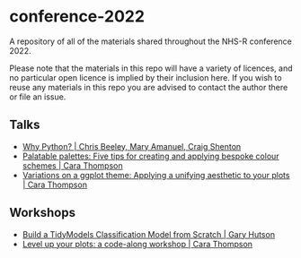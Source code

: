 # conference-2022

A repository of all of the materials shared throughout the NHS-R conference 2022.

Please note that the materials in this repo will have a variety of licences, and no particular open licence is implied by their inclusion here. If you wish to reuse any materials in this repo you are advised to contact the author there or file an issue.

## Talks

* [Why Python? | Chris Beeley, Mary Amanuel, Craig Shenton](https://nhs-r-community.github.io/conference-2022/talks/why-python/why-python.html)
* [Palatable palettes: Five tips for creating and applying bespoke colour schemes | Cara Thompson](https://www.cararthompson.com/talks/nhsr2022-palatable-palettes/)
* [Variations on a ggplot theme: Applying a unifying aesthetic to your plots | Cara Thompson](https://www.cararthompson.com/talks/nhsr2022-ggplot-themes/)

## Workshops

* [Build a TidyModels Classification Model from Scratch | Gary Hutson](https://github.com/nhs-r-community/conference-2022/tree/main/workshops/Build_TM_from_scratch-main)
* [Level up your plots: a code-along workshop | Cara Thompson](https://www.cararthompson.com/talks/nhsr2022-level-up/)

